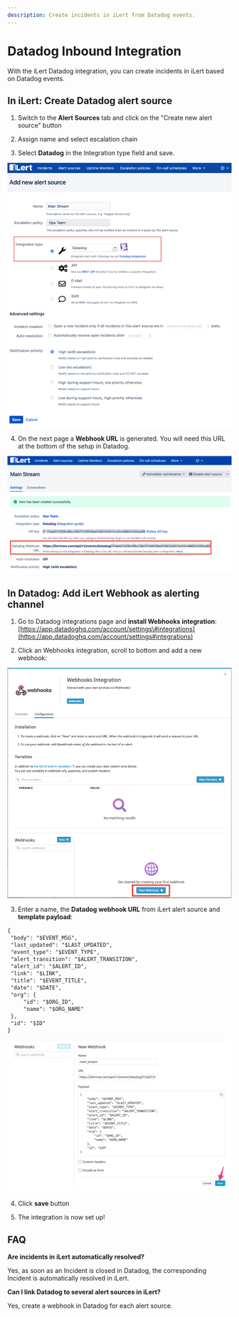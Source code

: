 ```yaml
---
description: Create incidents in iLert from Datadog events.
---
```


# Datadog Inbound Integration

With the iLert Datadog integration, you can create incidents in iLert based on Datadog events.

## In iLert: Create Datadog alert source <a id="alert-source"></a>

1. Switch to the **Alert Sources** tab and click on the "Create new alert source" button

2. Assign name and select escalation chain

3. Select **Datadog** in the Integration type field and save.

![](../../.gitbook/assets/dd1.png)

4. On the next page a **Webhook URL** is generated. You will need this URL at the bottom of the setup in Datadog.

![](../../.gitbook/assets/dd2.png)

## In Datadog: Add iLert Webhook as alerting channel <a id="add-webhook"></a>

1. Go to Datadog integrations page and **install Webhooks integration**: [https://app.datadoghq.com/account/settings\#integrations](https://app.datadoghq.com/account/settings#integrations)

2. Click an Webhooks integration, scroll to bottom and add a new webhook:

![](../../.gitbook/assets/dd3.png)

3. Enter a name, the **Datadog webhook URL** from iLert alert source and **template payload**:

```text
{
 "body": "$EVENT_MSG",
 "last_updated": "$LAST_UPDATED",
 "event_type": "$EVENT_TYPE",
 "alert_transition": "$ALERT_TRANSITION",
 "alert_id": "$ALERT_ID",
 "link": "$LINK",
 "title": "$EVENT_TITLE",
 "date": "$DATE",
 "org": {
     "id": "$ORG_ID",
     "name": "$ORG_NAME"
 },
 "id": "$ID"
}
```

![](../../.gitbook/assets/dd4.png)

4. Click **save** button

5. The integration is now set up!

## FAQ <a id="faq"></a>

**Are incidents in iLert automatically resolved?**

Yes, as soon as an Incident is closed in Datadog, the corresponding Incident is automatically resolved in iLert.

**Can I link Datadog to several alert sources in iLert?**

Yes, create a webhook in Datadog for each alert source.

